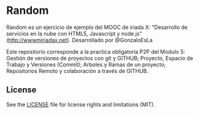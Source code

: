 # Random

Random es un ejercicio de ejemplo del MOOC de iriada X: "Desarrollo de servicios en la nube con HTML5, Javascript y node.js" 
(http://wwwmiriadax.net). Desarrollado por @GonzaloEsLa

Este repositorio corresponde  a la practica obligatoria P2P del  Modulo 5: Gestión de versiones de proyectos con git y GITHUB; 
Proyecto, Espacio de Trabajo y Versiones (Commit); Arboles y Ramas de un proyecto; 
Repositorios Remoto y colaboración a través de GITHUB. 


## License

See the [LICENSE](LICENSE.md) file for license rights and limitations (MIT).

